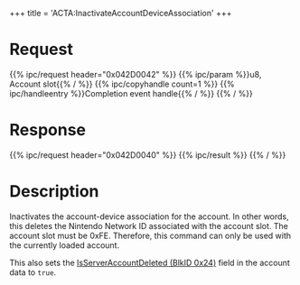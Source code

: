 +++
title = 'ACTA:InactivateAccountDeviceAssociation'
+++

# Request

{{% ipc/request header="0x042D0042" %}}
{{% ipc/param %}}u8, Account slot{{% / %}}
{{% ipc/copyhandle count=1 %}}
{{% ipc/handleentry %}}Completion event handle{{% / %}}
{{% / %}}

# Response

{{% ipc/request header="0x042D0040" %}}
{{% ipc/result %}}
{{% / %}}

# Description

Inactivates the account-device association for the account. In other words, this deletes the Nintendo Network ID associated with the account slot. The account slot must be 0xFE. Therefore, this command can only be used with the currently loaded account.

This also sets the [IsServerAccountDeleted (BlkID 0x24)](ACT_Services#datablocks "wikilink") field in the account data to `true`.
